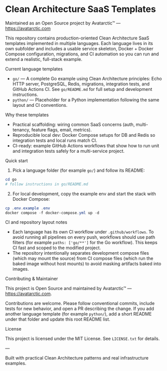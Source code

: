 # Clean Architecture SaaS Templates

Maintained as an Open Source project by Avatarctic™ — https://avatarctic.com

This repository contains production-oriented Clean Architecture SaaS templates implemented in multiple languages. Each language lives in its own subfolder and includes a usable service skeleton, Docker + Docker Compose configuration, migrations, and CI automation so you can run and extend a realistic, full-stack example.

Current language templates

- `go/` — A complete Go example using Clean Architecture principles: Echo HTTP server, PostgreSQL, Redis, migrations, integration tests, and GitHub Actions CI. See `go/README.md` for full setup and development instructions.
- `python/` — Placeholder for a Python implementation following the same layout and CI conventions.

Why these templates

- Practical scaffolding: wiring common SaaS concerns (auth, multi-tenancy, feature flags, email, metrics). 
- Reproducible local dev: Docker Compose setups for DB and Redis so integration tests and local runs match CI.
- CI-ready: example GitHub Actions workflows that show how to run unit and integration tests safely for a multi-service project.

Quick start

1. Pick a language folder (for example `go/`) and follow its README:

```powershell
cd go
# follow instructions in go/README.md
```

2. For local development, copy the example env and start the stack with Docker Compose:

```powershell
cp .env.example .env
docker compose -f docker-compose.yml up -d
```

CI and repository layout notes

- Each language has its own CI workflow under `.github/workflows`. To avoid running all pipelines on every push, workflows should use path filters (for example `paths: ['go/**']` for the Go workflow). This keeps CI fast and scoped to the modified project.
- The repository intentionally separates development compose files (which may mount the source) from CI compose files (which run the baked image without host mounts) to avoid masking artifacts baked into images.

Contributing & Maintainer

This project is Open Source and maintained by Avatarctic™ — https://avatarctic.com. 

Contributions are welcome. Please follow conventional commits, include tests for new behavior, and open a PR describing the change. If you add another language template (for example `python/`), add a short README under that folder and update this root README list.

License

This project is licensed under the MIT License. See `LICENSE.txt` for details.

—

Built with practical Clean Architecture patterns and real infrastructure examples.
